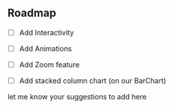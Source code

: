 ## Roadmap


- [ ] Add Interactivity

- [ ] Add Animations

- [ ] Add Zoom feature

- [ ] Add stacked column chart (on our BarChart)

let me know your suggestions to add here
